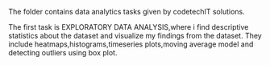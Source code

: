 The folder contains data analytics tasks given by codetechIT solutions.

The first task is EXPLORATORY DATA ANALYSIS,where i find descriptive statistics about the dataset and visualize my findings from the dataset.
They include heatmaps,histograms,timeseries plots,moving average model and detecting outliers using box plot.

